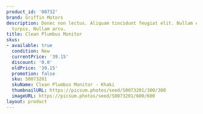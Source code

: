 ```yaml
---
product_id: '00732'
brand: Griffin Motors
description: Donec non lectus. Aliquam tincidunt feugiat elit. Nullam ornare. Ut vitae
  turpis. Nullam arcu.
title: Clean Plumbus Monitor
skus:
- available: true
  condition: New
  currentPrice: '39.15'
  discount: '0.0'
  oldPrice: '39.15'
  promotion: false
  sku: S0073201
  skuName: Clean Plumbus Monitor - Khaki
  thumbnailURL: https://picsum.photos/seed/S0073201/300/300
  imageURL: https://picsum.photos/seed/S0073201/600/600
layout: product
---
```

